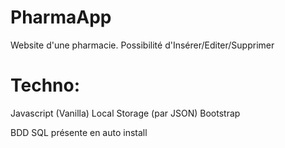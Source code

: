 # PharmaApp

Website d'une pharmacie.
Possibilité d'Insérer/Editer/Supprimer 
 
# Techno: 
Javascript (Vanilla)
Local Storage (par JSON)
Bootstrap

BDD SQL présente en auto install
